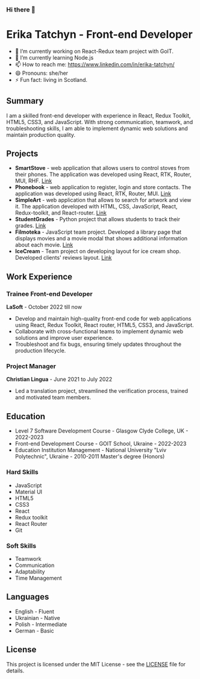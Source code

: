 ### Hi there 👋

# Erika Tatchyn - Front-end Developer
- 🔭 I’m currently working on React-Redux team project with GoIT.
- 🌱 I’m currently learning Node.js
- 📫 How to reach me: https://www.linkedin.com/in/erika-tatchyn/
- 😄 Pronouns: she/her
- ⚡ Fun fact: living in Scotland.

## Summary

I am a skilled front-end developer with experience in React, Redux Toolkit, HTML5, CSS3, and JavaScript. With strong communication, teamwork, and troubleshooting skills, I am able to implement dynamic web solutions and maintain production quality.

## Projects

- **SmartStove** - web application that allows users to control stoves from their phones. The application was developed using React, RTK, Router, MUI, RHF. [Link](https://t1.amity.pp.ua/auth/signin)
- **Phonebook** - web application to register, login and store contacts. The application was developed using React, RTK, Router, MUI. [Link](https://erikatatchyn.github.io/goit-react-hw-08-phonebook/)
- **SimpleArt** - web application that allows to search for artwork and view it. The application developed with HTML, CSS, JavaScript, React, Redux-toolkit, and React-router. [Link](https://github.com/ErikaTatchyn/LaSoft-Academy-HomeWorks/tree/hw9)
- **StudentGrades** - Python project that allows students to track their grades. [Link](https://github.com/ErikaTatchyn/python-grades)
- **Filmoteka** - JavaScript team project. Developed a library page that displays movies and a movie modal that shows additional information about each movie. [Link](https://anzhelika-light.github.io/Work-smart-not-hard---JS-Project/)
- **IceCream** - Team project on developing layout for ice cream shop. Developed clients' reviews layout. [Link](https://annakilchytska.github.io/team-work-smart-not-hard/)

## Work Experience

### Trainee Front-end Developer
**LaSoft** - October 2022 till now

- Develop and maintain high-quality front-end code for web applications using React, Redux Toolkit, React router, HTML5, CSS3, and JavaScript.
- Collaborate with cross-functional teams to implement dynamic web solutions and improve user experience.
- Troubleshoot and fix bugs, ensuring timely updates throughout the production lifecycle.

### Project Manager
**Christian Lingua** - June 2021 to July 2022

- Led a translation project, streamlined the verification process, trained and motivated team members.

## Education

- Level 7 Software Development Course - Glasgow Clyde College, UK - 2022-2023
- Front-end Development Course - GOIT School, Ukraine - 2022-2023
- Education Institution Management - National University "Lviv Polytechnic", Ukraine - 2010-2011 Master's degree (Honors)

### Hard Skills

- JavaScript
- Material UI
- HTML5
- CSS3
- React
- Redux toolkit
- React Router
- Git

### Soft Skills

- Teamwork
- Communication
- Adaptability
- Time Management

## Languages

- English - Fluent
- Ukrainian - Native
- Polish - Intermediate
- German - Basic

## License

This project is licensed under the MIT License - see the [LICENSE](LICENSE) file for details.

